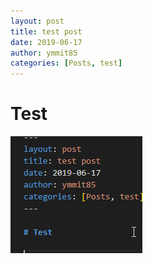 ```yaml
---
layout: post
title: test post
date: 2019-06-17
author: ymmit85
categories: [Posts, test]
---
```


# Test

![](../images/2019-06-17-14-04-02.png)